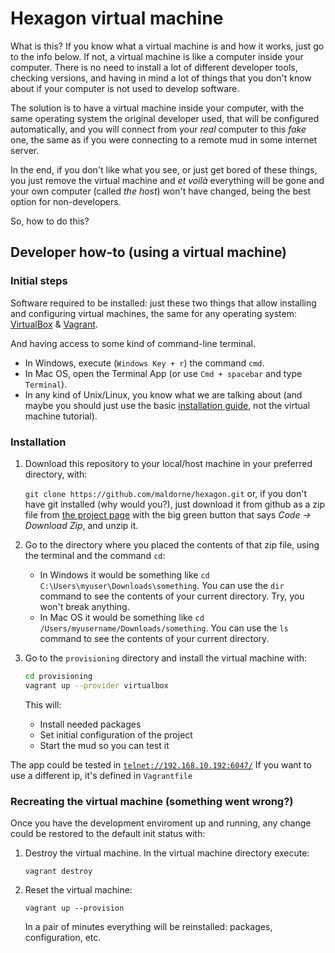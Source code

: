 # Hexagon virtual machine

What is this? If you know what a virtual machine is and how it works, just go to the info below. If not, a virtual machine is like a computer inside your computer. There is no need to install a lot of different developer tools, checking versions, and having in mind a lot of things that you don't know about if your computer is not used to develop software.

The solution is to have a virtual machine inside your computer, with the same operating system the original developer used, that will be configured automatically, and you will connect from your *real* computer to this *fake* one, the same as if you were connecting to a remote mud in some internet server.

In the end, if you don't like what you see, or just get bored of these things, you just remove the virtual machine and *et voilà* everything will be gone and your own computer (called *the host*) won't have changed, being the best option for non-developers.

So, how to do this?

## Developer how-to (using a virtual machine)

### Initial steps

Software required to be installed: just these two things that allow installing and configuring virtual machines, the same for any operating system: [VirtualBox](https://www.virtualbox.org/wiki/Downloads) & [Vagrant](https://www.vagrantup.com/downloads.html).

And having access to some kind of command-line terminal.

  * In Windows, execute (`Windows Key + r`) the command `cmd`. 
  * In Mac OS, open the Terminal App (or use `Cmd + spacebar` and type `Terminal`).
  * In any kind of Unix/Linux, you know what we are talking about (and maybe you should just use the basic [installation guide](/docs/install/readme.md), not the virtual machine tutorial).

### Installation

1. Download this repository to your local/host machine in your preferred directory, with:

   `git clone https://github.com/maldorne/hexagon.git` or, if you don't have git installed (why would you?), just download it from github as a zip file from [the project page](https://github.com/maldorne/hexagon) with the big green button that says *Code -> Download Zip*, and unzip it. 

2. Go to the directory where you placed the contents of that zip file, using the terminal and the command `cd`:

   - In Windows it would be something like `cd C:\Users\myuser\Downloads\something`. You can use the `dir` command to see the contents of your current directory. Try, you won't break anything.
   - In Mac OS it would be something like `cd /Users/myusername/Downloads/something`. You can use the `ls` command to see the contents of your current directory.

3. Go to the `provisioning` directory and install the virtual machine with:
    
   ```sh
   cd provisioning
   vagrant up --provider virtualbox
   ```

   This will:

   + Install needed packages
   + Set initial configuration of the project
   + Start the mud so you can test it

The app could be tested in [`telnet://192.168.10.192:6047/`](telnet://192.168.10.192:6047/)
If you want to use a different ip, it's defined in `Vagrantfile`

### Recreating the virtual machine (something went wrong?)

Once you have the development enviroment up and running, any change could be restored to the default init status with:

1. Destroy the virtual machine. In the virtual machine directory execute: 

   `vagrant destroy`

2. Reset the virtual machine:

   `vagrant up --provision`

   In a pair of minutes everything will be reinstalled: packages, configuration, etc.

